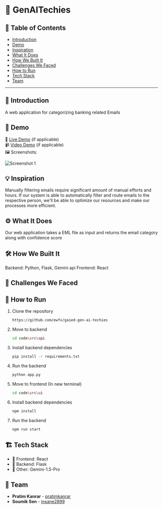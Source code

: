 # 🚀 GenAITechies

## 📌 Table of Contents
- [Introduction](#introduction)
- [Demo](#demo)
- [Inspiration](#inspiration)
- [What It Does](#what-it-does)
- [How We Built It](#how-we-built-it)
- [Challenges We Faced](#challenges-we-faced)
- [How to Run](#how-to-run)
- [Tech Stack](#tech-stack)
- [Team](#team)

---

## 🎯 Introduction
A web application for categorizing banking related Emails

## 🎥 Demo
🔗 [Live Demo](#) (if applicable)  
📹 [Video Demo](#) (if applicable)  
🖼️ Screenshots:

![Screenshot 1](link-to-image)

## 💡 Inspiration
Manually filtering emails require significant amount of manual efforts and hours. If our system is able to automatically filter and route emails to the respective person, we'll be able to optimize our resources and make our processes more efficient.

## ⚙️ What It Does
Our web application takes a EML file as input and returns the email category along with confidence score

## 🛠️ How We Built It
Backend: Python, Flask, Gemini api
Frontend: React

## 🚧 Challenges We Faced


## 🏃 How to Run
1. Clone the repository  
   ```sh
   https://github.com/ewfx/gaied-gen-ai-techies
   ```
2. Move to backend  
   ```sh
   cd code\src\api
   ```
3. Install backend dependencies
   ```sh
   pip install -r requirements.txt 
   ```
4. Run the backend  
   ```sh
   python app.py
   ```
5. Move to frontend (In new terminal)
   ```sh
   cd code\src\ui
   ```
6. Install backend dependencies
   ```sh
   npm install
   ```
7. Run the backend  
   ```sh
   npm run start
   ```

## 🏗️ Tech Stack
- 🔹 Frontend: React
- 🔹 Backend: Flask
- 🔹 Other: Gemini-1.5-Pro

## 👥 Team
- **Pratim Kanrar** - [pratimkanrar](https://github.com/pratimkanrar)
- **Soumik Sen** - [insane2899](https://github.com/insane2899)
